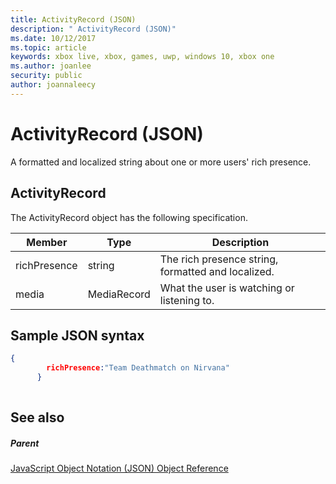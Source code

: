 ```yaml
---
title: ActivityRecord (JSON)
description: " ActivityRecord (JSON)"
ms.date: 10/12/2017
ms.topic: article
keywords: xbox live, xbox, games, uwp, windows 10, xbox one
ms.author: joanlee
security: public
author: joannaleecy
---
```


# ActivityRecord (JSON)
A formatted and localized string about one or more users' rich presence. 
<a id="ID4EN"></a>

 
## ActivityRecord
 
The ActivityRecord object has the following specification.
 
| Member| Type| Description| 
| --- | --- | --- | 
| richPresence| string| The rich presence string, formatted and localized.| 
| media| MediaRecord| What the user is watching or listening to.| 
  
<a id="ID4ETB"></a>

 
## Sample JSON syntax
 

```json
{
        richPresence:"Team Deathmatch on Nirvana"
      }
    
```

  
<a id="ID4E3B"></a>

 
## See also
 
<a id="ID4E5B"></a>

 
##### Parent 

[JavaScript Object Notation (JSON) Object Reference](atoc-xboxlivews-reference-json.md)

   
